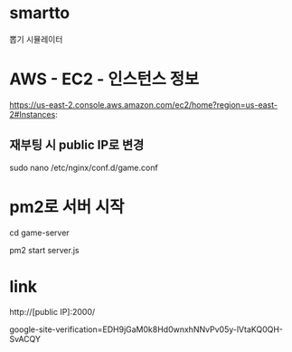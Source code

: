 # smartto
뽑기 시뮬레이터

# AWS - EC2 - 인스턴스 정보
https://us-east-2.console.aws.amazon.com/ec2/home?region=us-east-2#Instances:

## 재부팅 시 public IP로 변경
sudo nano /etc/nginx/conf.d/game.conf

# pm2로 서버 시작
cd game-server

pm2 start server.js

# link
http://[public IP]:2000/


google-site-verification=EDH9jGaM0k8Hd0wnxhNNvPv05y-lVtaKQ0QH-SvACQY
